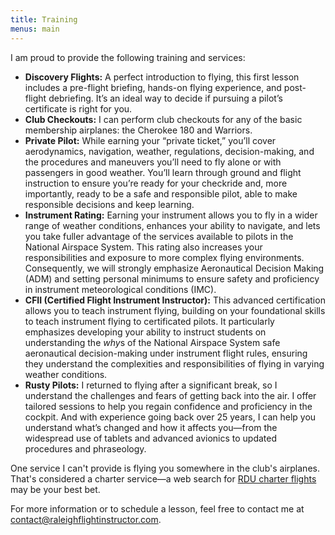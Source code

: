 ```yaml
---
title: Training
menus: main
---
```


I am proud to provide the following training and services:

- **Discovery Flights:** A perfect introduction to flying, this first lesson
  includes a pre-flight briefing, hands-on flying experience, and post-flight
  debriefing. It’s an ideal way to decide if pursuing a pilot’s certificate is
  right for you.
- **Club Checkouts:** I can perform club checkouts for any of the basic
  membership airplanes: the Cherokee 180 and Warriors.
- **Private Pilot:** While earning your “private ticket,” you’ll
  cover aerodynamics, navigation, weather, regulations, decision-making, and the
  procedures and maneuvers you’ll need to fly alone or with passengers in good
  weather. You’ll learn through ground and flight instruction to ensure you’re
  ready for your checkride and, more importantly, ready to be a safe and
  responsible pilot, able to make responsible decisions and keep learning.
- **Instrument Rating:** Earning your instrument allows you to fly in a wider
  range of weather conditions, enhances your ability to navigate, and lets you
  take fuller advantage of the services available to pilots in the National
  Airspace System. This rating also increases your responsibilities and exposure
  to more complex flying environments. Consequently, we will strongly emphasize
  Aeronautical Decision Making (ADM) and setting personal minimums to ensure
  safety and proficiency in instrument meteorological conditions (IMC).
- **CFII (Certified Flight Instrument Instructor):** This advanced certification
  allows you to teach instrument flying, building on your foundational skills to
  teach instrument flying to certificated pilots. It particularly emphasizes
  developing your ability to instruct students on understanding the *why*s of
  the National Airspace System safe aeronautical decision-making under
  instrument flight rules, ensuring they understand the complexities and
  responsibilities of flying in varying weather conditions.
- **Rusty Pilots:** I returned to flying after a significant break, so I
  understand the challenges and fears of getting back into the air. I offer
  tailored sessions to help you regain confidence and proficiency in the
  cockpit. And with experience going back over 25 years, I can help you
  understand what’s changed and how it affects you—from the widespread use of
  tablets and advanced avionics to updated procedures and phraseology.

One service I can't provide is flying you somewhere in the club's airplanes.
That's considered a charter service—a web search for [RDU charter
flights](https://www.google.com/search?q=rdu+charter+flights) may be your best
bet.

For more information or to schedule a lesson, feel free to contact me at
<contact@raleighflightinstructor.com>.

<!-- - **Commercial Pilot:** To prepare you for a professional flying
  career, this training sharpens your flying skills to a higher standard of
  precision and professionalism. You’ll gain experience in more complex aircraft
  and learn about commercial flight regulations.
- **CFI Initial:** Aspiring flight instructors will develop the skills to train
  safe pilots. We’ll cover instructional techniques, lesson planning, and
  student evaluation methods. A significant focus of this course is on
  instilling a strong safety culture and decision-making skills in students,
  ensuring they not only master technical skills but also become prudent,
  responsible pilots. -->
